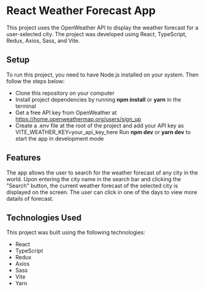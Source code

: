 # React Weather Forecast App
This project uses the OpenWeather API to display the weather forecast for a user-selected city. The project was developed using React, TypeScript, Redux, Axios, Sass, and Vite.

## Setup
To run this project, you need to have Node.js installed on your system. Then follow the steps below:

- Clone this repository on your computer
- Install project dependencies by running **npm install** or **yarn** in the terminal
- Get a free API key from OpenWeather at https://home.openweathermap.org/users/sign_up
- Create a .env file at the root of the project and add your API key as VITE_WEATHER_KEY=your_api_key_here
Run **npm dev** or **yarn dev** to start the app in development mode

## Features
The app allows the user to search for the weather forecast of any city in the world. Upon entering the city name in the search bar and clicking the "Search" button, the current weather forecast of the selected city is displayed on the screen. The user can click in one of the days to view more datails of forecast.

## Technologies Used
This project was built using the following technologies:

- React
- TypeScript
- Redux
- Axios
- Sass
- Vite
- Yarn